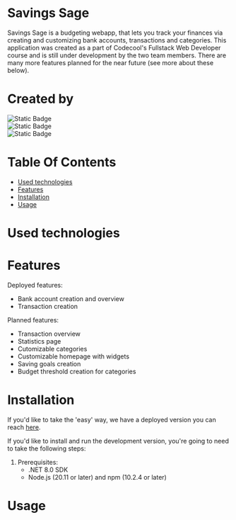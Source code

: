 # Savings Sage 
Savings Sage is a budgeting webapp, that lets you track your finances via creating and customizing bank accounts, transactions and categories. This application was created as a part of Codecool's Fullstack Web Developer course and is still under development by the two team members. There are many more features planned for the near future (see more about these below).
# Created by
![Static Badge](https://img.shields.io/badge/github_organization-AVG(E%2CZ)-blue?logo=github&link=https%3A%2F%2Fgithub.com%2FAVG-E-Z)  
![Static Badge](https://img.shields.io/badge/github-JeanetteMoKa-purple?logo=github&link=https%3A%2F%2Fgithub.com%2FJeanetteMoKa)    
![Static Badge](https://img.shields.io/badge/github-kveszti-lightblue?logo=github&link=https%3A%2F%2Fgithub.com%2Fkveszti)
# Table Of Contents
- [Used technologies](#used-technologies)  
- [Features](#features)  
- [Installation](#installation)   
- [Usage](#usage) 
# Used technologies  

# Features  
Deployed features: 
- Bank account creation and overview
- Transaction creation

Planned features: 
- Transaction overview
- Statistics page
- Cutomizable categories
- Customizable homepage with widgets
- Saving goals creation
- Budget threshold creation for categories
# Installation   
If you'd like to take the 'easy' way, we have a deployed version you can reach [here]( https://savings-sage-latest.onrender.com/).

If you'd like to install and run the development version, you're going to need to take the following steps:
1. Prerequisites:
   - .NET 8.0 SDK
   - Node.js (20.11 or later) and npm (10.2.4 or later)
# Usage 




